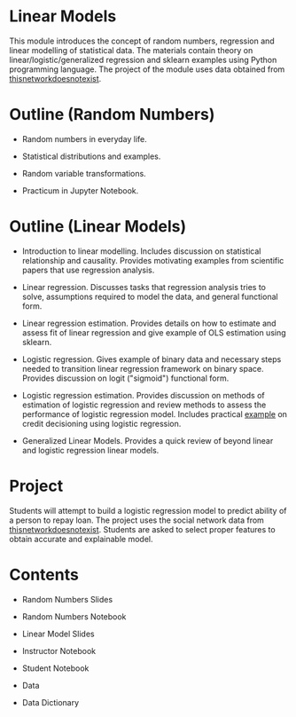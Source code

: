 # Linear Models

This module introduces the concept of random numbers, regression and linear modelling of statistical data. The materials contain theory on linear/logistic/generalized regression and sklearn examples using Python programming language. The project of the module uses data obtained from [thisnetworkdoesnotexist](thisnetworkdoesnotexist.pythonanywhere.com).

# Outline (Random Numbers)

* Random numbers in everyday life.

* Statistical distributions and examples.

* Random variable transformations.

* Practicum in Jupyter Notebook.


# Outline (Linear Models)

* Introduction to linear modelling. Includes discussion on statistical relationship and causality. Provides motivating examples from scientific papers that use regression analysis.

* Linear regression. Discusses tasks that regression analysis tries to solve, assumptions required to model the data, and general functional form.

* Linear regression estimation. Provides details on how to estimate and assess fit of linear regression and give example of OLS estimation using sklearn.

* Logistic regression. Gives example of binary data and necessary steps needed to transition linear regression framework on binary space. Provides discussion on logit ("sigmoid") functional form.

* Logistic regression estimation. Provides discussion on methods of estimation of logistic regression and review methods to assess the performance of logistic regression model. Includes practical [example](#Project) on credit decisioning using logistic regression.

* Generalized Linear Models. Provides a quick review of beyond linear and logistic regression linear models.

# <a name="Project"></a> Project

Students will attempt to build a logistic regression model to predict ability of a person to repay loan. The project uses the social network data from [thisnetworkdoesnotexist](thisnetworkdoesnotexist.pythonanywhere.com). Students are asked to select proper features to obtain accurate and explainable model.

# Contents

* Random Numbers Slides

* Random Numbers Notebook

* Linear Model Slides

* Instructor Notebook

* Student Notebook

* Data

* Data Dictionary
